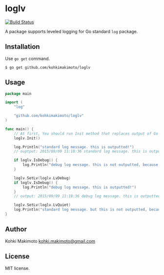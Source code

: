 # loglv

[![Build Status](https://travis-ci.org/kohkimakimoto/loglv.svg)](https://travis-ci.org/kohkimakimoto/loglv)

A package supports leveled logging for Go standard `log` package.

## Installation

Use `go get` command.

```
$ go get github.com/kohkimakimoto/loglv
```

## Usage

```go
package main

import (
	"log"

	"github.com/kohkimakimoto/loglv"
)

func main() {
	// At first, You should run Init method that replaces output of Go standard log package.
	loglv.Init()

	log.Println("standard log message. this is outputted!")
	// ouptput: 2015/09/09 11:18:36 standard log message. this is outputted!

	if loglv.IsDebug() {
		log.Println("debug log message. this is not outputted, because default log level is info!")
	}

	loglv.SetLv(loglv.LvDebug)
	if loglv.IsDebug() {
		log.Println("debug log message. this is outputted!")
	}
	// output: 2015/09/09 11:18:36 debug log message. this is outputted!

	loglv.SetLv(loglv.LvQuiet)
	log.Println("standard log message. but this is not outputted, because log level is quiet!")
}
```

## Author

Kohki Makimoto <kohki.makimoto@gmail.com>

## License

MIT license.
